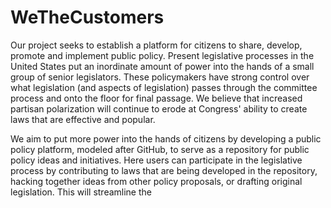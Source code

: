 # WeTheCustomers

Our project seeks to establish a platform for citizens to share, develop, promote and implement public policy. Present legislative processes in the United States put an inordinate amount of power into the hands of a small group of senior legislators. These policymakers have strong control over what legislation (and aspects of legislation) passes through the committee process and onto the floor for final passage. We believe that increased partisan polarization will continue to erode at Congress' ability to create laws that are effective and popular. 

We aim to put more power into the hands of citizens by developing a public policy platform, modeled after GitHub, to serve as a repository for public policy ideas and initiatives. Here users can participate in the legislative process by contributing to laws that are being developed in the repository, hacking together ideas from other policy proposals, or drafting original legislation. This will streamline the 
